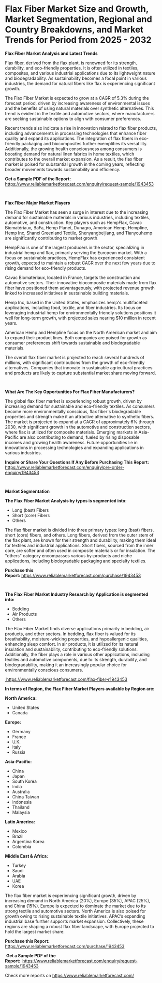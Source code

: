 <p><h1>Flax Fiber Market Size and Growth, Market Segmentation, Regional and Country Breakdowns, and Market Trends for Period from 2025 -  2032</h1></p><p><strong>Flax Fiber Market Analysis and Latest Trends</strong></p>
<p><p>Flax fiber, derived from the flax plant, is renowned for its strength, durability, and eco-friendly properties. It is often utilized in textiles, composites, and various industrial applications due to its lightweight nature and biodegradability. As sustainability becomes a focal point in various industries, the demand for natural fibers like flax is experiencing significant growth.</p><p>The Flax Fiber Market is expected to grow at a CAGR of 5.3% during the forecast period, driven by increasing awareness of environmental issues and the benefits of using natural materials over synthetic alternatives. This trend is evident in the textile and automotive sectors, where manufacturers are seeking sustainable options to align with consumer preferences.</p><p>Recent trends also indicate a rise in innovation related to flax fiber products, including advancements in processing technologies that enhance fiber quality and expand its applications. The integration of flax fibers in eco-friendly packaging and biocomposites further exemplifies its versatility. Additionally, the growing health consciousness among consumers is boosting demand for natural linen fabrics in home textiles, which contributes to the overall market expansion. As a result, the flax fiber market is poised for substantial growth in the coming years, reflecting broader movements towards sustainability and efficiency.</p></p>
<p><strong>Get a Sample PDF of the Report:&nbsp;</strong> <a href="https://www.reliablemarketforecast.com/enquiry/request-sample/1943453?utm_campaign=2200&utm_medium=2&utm_source=Github&utm_content=ia&utm_term=30012025&utm_id=flax-fiber">https://www.reliablemarketforecast.com/enquiry/request-sample/1943453</a></p>
<p>&nbsp;</p>
<p><strong>Flax Fiber Major Market Players</strong></p>
<p><p>The Flax Fiber Market has seen a surge in interest due to the increasing demand for sustainable materials in various industries, including textiles, automotive, and construction. Key players such as HempFlax, Cavac Biomatériaux, BaFa, Hemp Planet, Dunagro, American Hemp, Hempline, Hemp Inc, Shanxi Greenland Textile, Shenyangbeijiang, and Tianyouhemp are significantly contributing to market growth.</p><p>HempFlax is one of the largest producers in the sector, specializing in industrial hemp and flax, primarily serving the European market. With a focus on sustainable practices, HempFlax has experienced consistent growth, expected to maintain a robust CAGR over the next few years due to rising demand for eco-friendly products.</p><p>Cavac Biomatériaux, located in France, targets the construction and automotive sectors. Their innovative biocomposite materials made from flax fiber have positioned them advantageously, with projected revenue growth linked to increased initiatives in sustainable building materials.</p><p>Hemp Inc, based in the United States, emphasizes hemp's multifaceted applications, including food, textile, and fiber industries. Its focus on leveraging industrial hemp for environmentally friendly solutions positions it well for long-term growth, with projected sales nearing $10 million in recent years.</p><p>American Hemp and Hempline focus on the North American market and aim to expand their product lines. Both companies are poised for growth as consumer preferences shift towards sustainable and biodegradable materials.</p><p>The overall flax fiber market is projected to reach several hundreds of millions, with significant contributions from the growth of eco-friendly alternatives. Companies that innovate in sustainable agricultural practices and products are likely to capture substantial market share moving forward.</p></p>
<p>&nbsp;</p>
<p><strong>What Are The Key Opportunities For Flax Fiber Manufacturers?</strong></p>
<p><p>The global flax fiber market is experiencing robust growth, driven by increasing demand for sustainable and eco-friendly textiles. As consumers become more environmentally conscious, flax fiber's biodegradable properties and strength make it an attractive alternative to synthetic fibers. The market is projected to expand at a CAGR of approximately 6% through 2030, with significant growth in the automotive and construction sectors, where flax is utilized for composite materials. Emerging markets in Asia-Pacific are also contributing to demand, fueled by rising disposable incomes and growing health awareness. Future opportunities lie in innovations in processing technologies and expanding applications in various industries.</p></p>
<p><strong>Inquire or Share Your Questions If Any Before Purchasing This Report:</strong> <a href="https://www.reliablemarketforecast.com/enquiry/pre-order-enquiry/1943453?utm_campaign=2200&utm_medium=2&utm_source=Github&utm_content=ia&utm_term=30012025&utm_id=flax-fiber">https://www.reliablemarketforecast.com/enquiry/pre-order-enquiry/1943453</a></p>
<p>&nbsp;</p>
<p><strong>Market Segmentation</strong></p>
<p><strong>The Flax Fiber Market Analysis by types is segmented into:</strong></p>
<p><ul><li>Long (bast) Fibers</li><li>Short (core) Fibers</li><li>Others</li></ul></p>
<p><p>The flax fiber market is divided into three primary types: long (bast) fibers, short (core) fibers, and others. Long fibers, derived from the outer stem of the flax plant, are known for their strength and durability, making them ideal for textiles and industrial applications. Short fibers, sourced from the inner core, are softer and often used in composite materials or for insulation. The "others" category encompasses various by-products and niche applications, including biodegradable packaging and specialty textiles.</p></p>
<p><strong>Purchase this Report:&nbsp;</strong><a href="https://www.reliablemarketforecast.com/purchase/1943453?utm_campaign=2200&utm_medium=2&utm_source=Github&utm_content=ia&utm_term=30012025&utm_id=flax-fiber">https://www.reliablemarketforecast.com/purchase/1943453</a></p>
<p>&nbsp;</p>
<p><strong>The Flax Fiber Market Industry Research by Application is segmented into:</strong></p>
<p><ul><li>Bedding</li><li>Air Products</li><li>Others</li></ul></p>
<p><p>The Flax Fiber Market finds diverse applications primarily in bedding, air products, and other sectors. In bedding, flax fiber is valued for its breathability, moisture-wicking properties, and hypoallergenic qualities, enhancing sleep comfort. In air products, it is utilized for its natural insulation and sustainability, contributing to eco-friendly solutions. Additionally, the fiber plays a role in various other applications, including textiles and automotive components, due to its strength, durability, and biodegradability, making it an increasingly popular choice for environmentally conscious consumers.</p></p>
<p><a href="https://www.reliablemarketforecast.com/flax-fiber-r1943453?utm_campaign=2200&utm_medium=2&utm_source=Github&utm_content=ia&utm_term=30012025&utm_id=flax-fiber">&nbsp;https://www.reliablemarketforecast.com/flax-fiber-r1943453</a></p>
<p><strong>In terms of Region, the Flax Fiber Market Players available by Region are:</strong></p>
<p>
    <p> <strong> North America: </strong>
        <ul>
            <li>United States</li>
            <li>Canada</li>
        </ul>
        </p> 
    <p> <strong> Europe: </strong>
        <ul>
            <li>Germany</li>
            <li>France</li>
            <li>U.K.</li>
            <li>Italy</li>
            <li>Russia</li>
        </ul>
        </p> 
    <p> <strong> Asia-Pacific: </strong>
        <ul>
            <li>China</li>
            <li>Japan</li>
            <li>South Korea</li>
            <li>India</li>
            <li>Australia</li>
            <li>China Taiwan</li>
            <li>Indonesia</li>
            <li>Thailand</li>
            <li>Malaysia</li>
        </ul>
        </p> 
    <p> <strong> Latin America: </strong>
        <ul>
            <li>Mexico</li>
            <li>Brazil</li>
            <li>Argentina Korea</li>
            <li>Colombia</li>
        </ul>
        </p> 
    <p> <strong> Middle East & Africa: </strong>
        <ul>
            <li>Turkey</li>
            <li>Saudi</li>
            <li>Arabia</li>
            <li>UAE</li>
            <li>Korea</li>
        </ul>
    </p>
    </p>
<p><p>The flax fiber market is experiencing significant growth, driven by increasing demand in North America (20%), Europe (35%), APAC (25%), and China (15%). Europe is expected to dominate the market due to its strong textile and automotive sectors. North America is also poised for growth owing to rising sustainable textile initiatives. APAC’s expanding industrial base further supports market expansion. Collectively, these regions are shaping a robust flax fiber landscape, with Europe projected to hold the largest market share.</p></p>
<p><strong>Purchase this Report: </strong><a href="https://www.reliablemarketforecast.com/purchase/1943453?utm_campaign=2200&utm_medium=2&utm_source=Github&utm_content=ia&utm_term=30012025&utm_id=flax-fiber">https://www.reliablemarketforecast.com/purchase/1943453</a></p>
<p>&nbsp;<strong>Get a Sample PDF of the Report:&nbsp;&nbsp;</strong><a href="https://www.reliablemarketforecast.com/enquiry/request-sample/1943453?utm_campaign=2200&utm_medium=2&utm_source=Github&utm_content=ia&utm_term=30012025&utm_id=flax-fiber">https://www.reliablemarketforecast.com/enquiry/request-sample/1943453</a></p>
<p><strong></strong></p>
<p>Check more reports on <a href="https://www.reliablemarketforecast.com/?utm_campaign=2200&utm_medium=2&utm_source=Github&utm_content=ia&utm_term=30012025&utm_id=flax-fiber">https://www.reliablemarketforecast.com/</a></p>